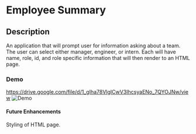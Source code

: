 # Employee Summary

## Description
An application that will prompt user for information asking about a team. The user can select either manager, engineer, or intern. Each will have name, role, id, and role specific information that will then render to an HTML page.

### Demo
https://drive.google.com/file/d/1_gIha78VlgICwV3IhcsyaENo_7QYOJNw/view
![Demo](Employee-Summary.gif)

#### Future Enhancements
Styling of HTML page.
